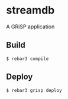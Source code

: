 streamdb
=====

A GRiSP application

Build
-----

    $ rebar3 compile

Deploy
------

    $ rebar3 grisp deploy
